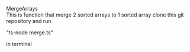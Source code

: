 MergeArrays<br />
This is function that merge 2 sorted arrays to 1 sorted array
clone this git repository and run <br />

"ts-node merge.ts"

in terminal

